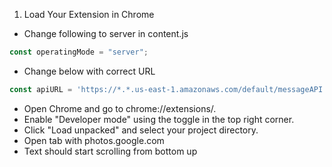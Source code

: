 1. Load Your Extension in Chrome
  * Change following to server in content.js
  ```javascript
  const operatingMode = "server";
  ```
  * Change below with correct URL
  ```javascript
  const apiURL = 'https://*.*.us-east-1.amazonaws.com/default/messageAPI';
  ```
  * Open Chrome and go to chrome://extensions/.
  * Enable "Developer mode" using the toggle in the top right corner.
  * Click "Load unpacked" and select your project directory.
  * Open tab with photos.google.com
  * Text should start scrolling from bottom up